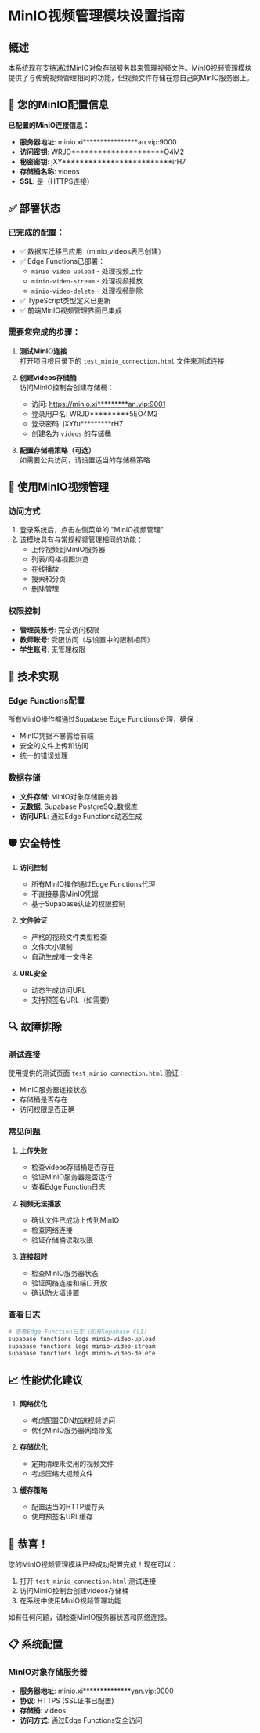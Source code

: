 # MinIO视频管理模块设置指南

## 概述

本系统现在支持通过MinIO对象存储服务器来管理视频文件。MinIO视频管理模块提供了与传统视频管理相同的功能，但视频文件存储在您自己的MinIO服务器上。

## 🎯 您的MinIO配置信息

**已配置的MinIO连接信息：**
- **服务器地址**: minio.xi****************an.vip:9000
- **访问密钥**: WRJD*********************O4M2  
- **秘密密钥**: jXY*************************irH7
- **存储桶名称**: videos
- **SSL**: 是（HTTPS连接）

## ✅ 部署状态

### 已完成的配置：
- ✅ 数据库迁移已应用（minio_videos表已创建）
- ✅ Edge Functions已部署：
  - `minio-video-upload` - 处理视频上传
  - `minio-video-stream` - 处理视频播放
  - `minio-video-delete` - 处理视频删除
- ✅ TypeScript类型定义已更新
- ✅ 前端MinIO视频管理界面已集成

### 需要您完成的步骤：

1. **测试MinIO连接**  
   打开项目根目录下的 `test_minio_connection.html` 文件来测试连接

2. **创建videos存储桶**  
   访问MinIO控制台创建存储桶：
   - 访问: https://minio.xi*********an.vip:9001
   - 登录用户名: WRJD*********5EO4M2
   - 登录密码: jXYfu*********rH7
   - 创建名为 `videos` 的存储桶

3. **配置存储桶策略（可选）**  
   如需要公共访问，请设置适当的存储桶策略

## 🚀 使用MinIO视频管理

### 访问方式
1. 登录系统后，点击左侧菜单的 "MinIO视频管理"
2. 该模块具有与常规视频管理相同的功能：
   - 上传视频到MinIO服务器
   - 列表/网格视图浏览
   - 在线播放
   - 搜索和分页
   - 删除管理

### 权限控制
- **管理员账号**: 完全访问权限
- **教师账号**: 受限访问（与设置中的限制相同）
- **学生账号**: 无管理权限

## 🔧 技术实现

### Edge Functions配置
所有MinIO操作都通过Supabase Edge Functions处理，确保：
- MinIO凭据不暴露给前端
- 安全的文件上传和访问
- 统一的错误处理

### 数据存储
- **文件存储**: MinIO对象存储服务器
- **元数据**: Supabase PostgreSQL数据库
- **访问URL**: 通过Edge Functions动态生成

## 🛡️ 安全特性

1. **访问控制**
   - 所有MinIO操作通过Edge Functions代理
   - 不直接暴露MinIO凭据
   - 基于Supabase认证的权限控制

2. **文件验证**
   - 严格的视频文件类型检查
   - 文件大小限制
   - 自动生成唯一文件名

3. **URL安全**
   - 动态生成访问URL
   - 支持预签名URL（如需要）

## 🔍 故障排除

### 测试连接
使用提供的测试页面 `test_minio_connection.html` 验证：
- MinIO服务器连接状态
- 存储桶是否存在
- 访问权限是否正确

### 常见问题

1. **上传失败**
   - 检查videos存储桶是否存在
   - 验证MinIO服务器是否运行
   - 查看Edge Function日志

2. **视频无法播放**
   - 确认文件已成功上传到MinIO
   - 检查网络连接
   - 验证存储桶读取权限

3. **连接超时**
   - 检查MinIO服务器状态
   - 验证网络连接和端口开放
   - 确认防火墙设置

### 查看日志
```bash
# 查看Edge Function日志（如有Supabase CLI）
supabase functions logs minio-video-upload
supabase functions logs minio-video-stream  
supabase functions logs minio-video-delete
```

## 📈 性能优化建议

1. **网络优化**
   - 考虑配置CDN加速视频访问
   - 优化MinIO服务器网络带宽

2. **存储优化**
   - 定期清理未使用的视频文件
   - 考虑压缩大视频文件

3. **缓存策略**
   - 配置适当的HTTP缓存头
   - 使用预签名URL缓存

## 🎉 恭喜！

您的MinIO视频管理模块已经成功配置完成！现在可以：

1. 打开 `test_minio_connection.html` 测试连接
2. 访问MinIO控制台创建videos存储桶
3. 在系统中使用MinIO视频管理功能

如有任何问题，请检查MinIO服务器状态和网络连接。

## 📋 系统配置

### MinIO对象存储服务器
- **服务器地址**: minio.xi**************yan.vip:9000
- **协议**: HTTPS (SSL证书已配置)
- **存储桶**: videos
- **访问方式**: 通过Edge Functions安全访问 